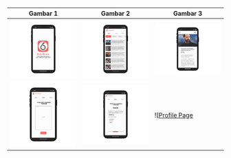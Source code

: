 | Gambar 1                                                                                                         | Gambar 2                                                                                                         | Gambar 3                                                                                                         |
|-------------------------------------------------------------------------------------------------------------------|-------------------------------------------------------------------------------------------------------------------|-------------------------------------------------------------------------------------------------------------------|
| ![Splash Screen](https://github.com/C241-NF01-PukulEnam-News-and-Fraud/Frontend-Mobile-Kotlin/blob/master/splashScreen.png?raw=true) | ![Homepage News](https://github.com/C241-NF01-PukulEnam-News-and-Fraud/Frontend-Mobile-Kotlin/blob/master/homepageNews.png?raw=true) | ![Detail Page](https://github.com/C241-NF01-PukulEnam-News-and-Fraud/Frontend-Mobile-Kotlin/blob/master/detailPage.png?raw=true) |
| ![Homepage Fraud](https://github.com/C241-NF01-PukulEnam-News-and-Fraud/Frontend-Mobile-Kotlin/blob/master/homepageFraud.png?raw=true) | ![Detail Fraud](https://github.com/C241-NF01-PukulEnam-News-and-Fraud/Frontend-Mobile-Kotlin/blob/master/fraudResult.png?raw=true) | ![[Profile Page](https://github.com/C241-NF01-PukulEnam-News-and-Fraud/Frontend-Mobile-Kotlin/blob/master/profilePage.png](https://github.com/C241-NF01-PukulEnam-News-and-Fraud/Frontend-Mobile-Kotlin/blob/master/homepageHistory.png)?raw=true) |
